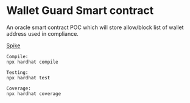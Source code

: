 # Wallet Guard Smart contract

An oracle smart contract POC which will store allow/block list of wallet address used in compliance.

[Spike](https://docs.google.com/document/d/1nJmzah7AMGiy01mIA5g5ZL-q5d42JhgkY_XMXsu37zg/edit)


```
Compile:
npx hardhat compile

Testing:
npx hardhat test

Coverage:
npx hardhat coverage
```
